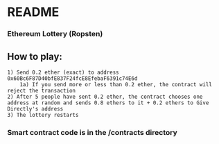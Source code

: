 # README

### Ethereum Lottery (Ropsten)

## How to play:

    1) Send 0.2 ether (exact) to address 0x60Bc6F87D40bfE837F24fcE8EfebaF6391c74E6d
    	1a) If you send more or less than 0.2 ether, the contract will reject the transaction
    2) After 5 people have sent 0.2 ether, the contract chooses one address at random and sends 0.8 ethers to it + 0.2 ethers to Give Directly's address
    3) The lottery restarts

### Smart contract code is in the /contracts directory
